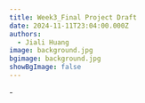 ```yaml
---
title: Week3_Final Project Draft
date: 2024-11-11T23:04:00.000Z
authors:
  - Jiali Huang
image: background.jpg
bgimage: background.jpg
showBgImage: false
---
```

\-
